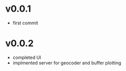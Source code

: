 v0.0.1
===== 
* first commit

v0.0.2
===== 
* completed UI 
* implmented server for geocoder and buffer plotting
